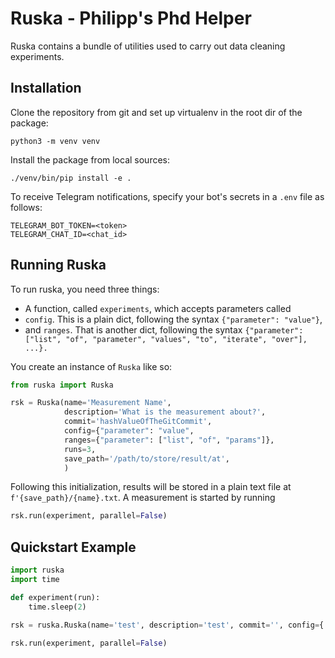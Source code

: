 # Ruska - Philipp's Phd Helper

Ruska contains a bundle of utilities used to carry out data cleaning
experiments.

## Installation

Clone the repository from git and set up virtualenv in the root dir of the package:

```
python3 -m venv venv
```

Install the package from local sources:

```
./venv/bin/pip install -e .
```

To receive Telegram notifications, specify your bot's secrets in a `.env` file
as follows:
```
TELEGRAM_BOT_TOKEN=<token>
TELEGRAM_CHAT_ID=<chat_id>
```

## Running Ruska

To run ruska, you need three things:
- A function, called `experiments`, which accepts parameters called
- `config`. This is a plain dict, following the syntax `{"parameter": "value"}`,
- and `ranges`. That is another dict, following the syntax
`{"parameter": ["list", "of", "parameter", "values", "to", "iterate", "over"],
...}.`

You create an instance of `Ruska` like so:

```python
from ruska import Ruska

rsk = Ruska(name='Measurement Name',
            description='What is the measurement about?',
            commit='hashValueOfTheGitCommit',
            config={"parameter": "value",
            ranges={"parameter": ["list", "of", "params"]},
            runs=3,
            save_path='/path/to/store/result/at',
            )
```

Following this initialization, results will be stored in a plain text file at
`f'{save_path}/{name}.txt`.
A measurement is started by running

```python
rsk.run(experiment, parallel=False)
```

## Quickstart Example

```python
import ruska
import time

def experiment(run):
    time.sleep(2)

rsk = ruska.Ruska(name='test', description='test', commit='', config={'run':0}, ranges={}, runs=3, save_path='/Users/philipp/code/ruska',)

rsk.run(experiment, parallel=False)
```
